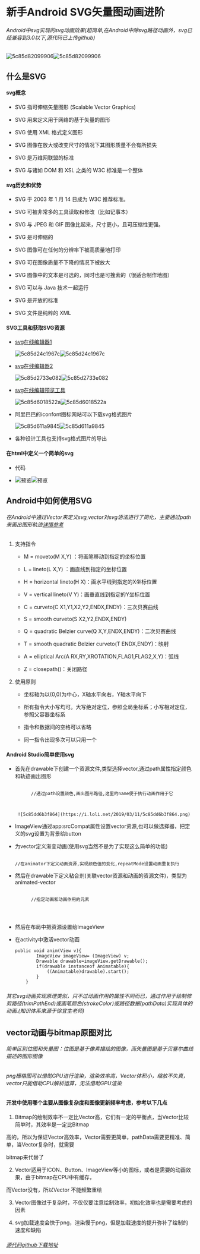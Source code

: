 # 新手Android SVG矢量图动画进阶

###### Android中svg实现的svg动画效果(超简单,在Android中除svg路径动画外，svg已经兼容到3.0以下,源代码已上传github)

![5c85d82099906](https://i.loli.net/2019/03/11/5c85d82099906.gif)![5c85d82099906](https://i.loli.net/2019/03/11/5c85d82099906.gif)

## 什么是SVG

#### svg概念

- SVG 指可伸缩矢量图形 (Scalable Vector Graphics)

- SVG 用来定义用于网络的基于矢量的图形

- SVG 使用 XML 格式定义图形

- SVG 图像在放大或改变尺寸的情况下其图形质量不会有所损失

- SVG 是万维网联盟的标准

- SVG 与诸如 DOM 和 XSL 之类的 W3C 标准是一个整体

#### svg历史和优势

- SVG 于 2003 年 1 月 14 日成为 W3C 推荐标准。

- SVG 可被非常多的工具读取和修改（比如记事本）

- SVG 与 JPEG 和 GIF 图像比起来，尺寸更小，且可压缩性更强。

- SVG 是可伸缩的

- SVG 图像可在任何的分辨率下被高质量地打印

- SVG 可在图像质量不下降的情况下被放大

- SVG 图像中的文本是可选的，同时也是可搜索的（很适合制作地图）

- SVG 可以与 Java 技术一起运行

- SVG 是开放的标准

- SVG 文件是纯粹的 XML

#### SVG工具和获取SVG资源

- [svg在线编辑器1](https://editor.method.ac/)

  ![5c85d24c1967c](https://i.loli.net/2019/03/11/5c85d24c1967c.png)![5c85d24c1967c](https://i.loli.net/2019/03/11/5c85d24c1967c.png)

- [svg在线编辑器2](https://www.zhangxinxu.com/sp/svg/)

  ![5c85d2733e082](https://i.loli.net/2019/03/11/5c85d2733e082.png)![5c85d2733e082](https://i.loli.net/2019/03/11/5c85d2733e082.png)

- [svg在线编辑预览工具](http://www.bejson.com/ui/svg_editor/)

  ![5c85d6018522a](https://i.loli.net/2019/03/11/5c85d6018522a.png)![5c85d6018522a](https://i.loli.net/2019/03/11/5c85d6018522a.png)

- 阿里巴巴的iconfont图标网站可以下载svg格式图片

  ![5c85d611a9845](https://i.loli.net/2019/03/11/5c85d611a9845.png)![5c85d611a9845](https://i.loli.net/2019/03/11/5c85d611a9845.png)

- 各种设计工具也支持svg格式图片的导出

#### 在html中定义一个简单的svg

- 代码

- ![预览](http://www.w3school.com.cn/svg/circle1.svg)![预览](http://www.w3school.com.cn/svg/circle1.svg)

## Android中如何使用SVG

###### 在Android中通过Vector来定义svg,vector对svg语法进行了简化，主要通过path来画出图形轨迹[详情参考](https://www.jianshu.com/p/e3614e7abc03)

1. 支持指令

   - M = moveto(M X,Y) ：将画笔移动到指定的坐标位置

   - L = lineto(L X,Y) ：画直线到指定的坐标位置

   - H = horizontal lineto(H X)：画水平线到指定的X坐标位置

   - V = vertical lineto(V Y)：画垂直线到指定的Y坐标位置

   - C = curveto(C X1,Y1,X2,Y2,ENDX,ENDY)：三次贝赛曲线

   - S = smooth curveto(S X2,Y2,ENDX,ENDY)

   - Q = quadratic Belzier curve(Q X,Y,ENDX,ENDY)：二次贝赛曲线

   - T = smooth quadratic Belzier curveto(T ENDX,ENDY)：映射

   - A = elliptical Arc(A RX,RY,XROTATION,FLAG1,FLAG2,X,Y)：弧线

   - Z = closepath()：关闭路径

2. 使用原则

   - 坐标轴为以(0,0)为中心，X轴水平向右，Y轴水平向下

   - 所有指令大小写均可。大写绝对定位，参照全局坐标系；小写相对定位，参照父容器坐标系

   - 指令和数据间的空格可以省略

   - 同一指令出现多次可以只用一个

#### Android Studio简单使用svg

- 首先在drawable下创建一个资源文件,类型选择vector,通过path属性指定颜色和轨迹画出图形

  ```

        //通过path设置颜色,画出图形路径,这里的name便于执行动画作用于它
    
    
    ```
    
    ```
     ![5c85dd6b3f864](https://i.loli.net/2019/03/11/5c85dd6b3f864.png)
    ```

- ImageView通过app:srcCompat属性设置vector资源,也可以做选择器，把定义的svg设置为背景给button

- 为vector定义渐变动画(使用svg当然不是为了实现这么简单的功能)

  ```

  //在animator下定义动画资源,实现颜色值的变化,repeatMode设置动画重复执行

    ```

- 然后在drawable下定义粘合剂(关联vector资源和动画的资源文件)，类型为animated-vector

  ```

        //指定动画和动画作用的元素
    
    
    
    ```

- 然后在布局中把资源设置给ImageView

- 在activity中激活vector动画

  ```
  public void anim(View v){
          ImageView imageView= (ImageView) v;
          Drawable drawable=imageView.getDrawable();
          if(drawable instanceof Animatable){
              ((Animatable)drawable).start();
          }
      }
  ```

###### 其它svg动画实现原理类似，只不过动画作用的属性不同而已，通过作用于绘制修剪路径(trimPathEnd)或画笔颜色(strokeColor)或路径数据(pathData)实现具体的动画.(知识体系来源于徐宜生老师)

## vector动画与bitmap原图对比

###### 简单区别位图和矢量图：位图是基于像素描绘的图像，而矢量图是基于贝塞尔曲线描述的图形图像

###### png栅格图可以借助GPU进行渲染，渲染效率高，Vector体积小，缩放不失真，vector只能借助CPU解析运算，无法借助GPU渲染

#### 开发中使用哪个主要从图像复杂度和图像更新频率考虑，参考以下几点

1. Bitmap的绘制效率不一定比Vector高，它们有一定的平衡点，当Vector比较简单时，其效率是一定比Bitmap

高的，所以为保证Vector高效率，Vector需要更简单，pathData需要更精准、简单，当Vector复杂时，就需要

bitmap来代替了

2. Vector适用于ICON、Button、ImageView等小的图标，或者是需要的动画效果，由于bitmap在CPU中有缓存，

而Vector没有，所以Vector 不能频繁重绘

3. Vector图像过于复杂时，不仅仅要注意绘制效率，初始化效率也是需要考虑的因素

4. svg加载速度会快于png，渲染慢于png，但是加载速度的提升弥补了绘制的速度和缺陷

###### [源代码github下载地址](https://github.com/Mojianxi/AndroidVerctorDemo.git)
